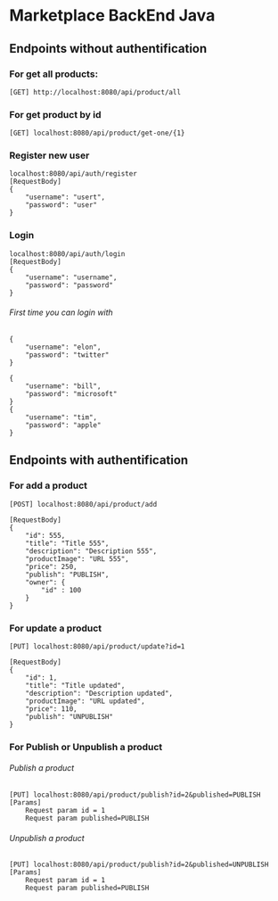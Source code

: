 # Marketplace BackEnd Java

## Endpoints without authentification

### For get all products: 
	[GET] http://localhost:8080/api/product/all


### For get product by id
	[GET] localhost:8080/api/product/get-one/{1}

### Register new user

	localhost:8080/api/auth/register
	[RequestBody]
	{
		"username": "usert",
		"password": "user"
	}

### Login
	localhost:8080/api/auth/login
	[RequestBody]
	{
		"username": "username",
		"password": "password"
	}

###### First time you can login with
	{
		"username": "elon",
		"password": "twitter"
	}

	{
		"username": "bill",
		"password": "microsoft"
	}
	{
		"username": "tim",
		"password": "apple"
	}

## Endpoints with authentification

### For add a product 
	[POST] localhost:8080/api/product/add 

	[RequestBody]
	{
		"id": 555,
		"title": "Title 555",
		"description": "Description 555",
		"productImage": "URL 555",
		"price": 250,
		"publish": "PUBLISH",
		"owner": {
			"id" : 100
		}
	}

### For update a product 
	[PUT] localhost:8080/api/product/update?id=1

	[RequestBody]
	{
		"id": 1,
		"title": "Title updated",
		"description": "Description updated",
		"productImage": "URL updated",
		"price": 110,
		"publish": "UNPUBLISH"
	}

### For Publish or Unpublish a product
###### Publish a product
	[PUT] localhost:8080/api/product/publish?id=2&published=PUBLISH
	[Params]
		Request param id = 1
		Request param published=PUBLISH

###### Unpublish a product
	[PUT] localhost:8080/api/product/publish?id=2&published=UNPUBLISH
	[Params]
		Request param id = 1
		Request param published=PUBLISH
